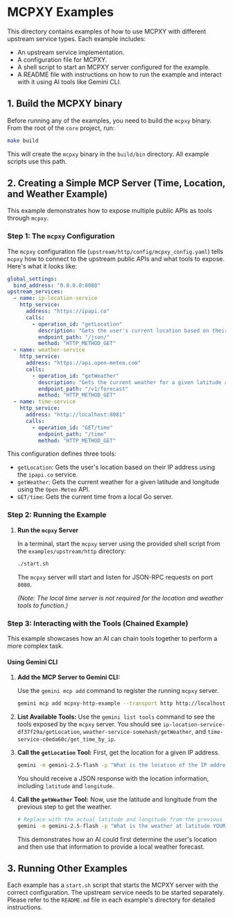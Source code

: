 # MCPXY Examples

This directory contains examples of how to use MCPXY with different upstream service types. Each example includes:

- An upstream service implementation.
- A configuration file for MCPXY.
- A shell script to start an MCPXY server configured for the example.
- A README file with instructions on how to run the example and interact with it using AI tools like Gemini CLI.

## 1. Build the MCPXY binary

Before running any of the examples, you need to build the `mcpxy` binary. From the root of the `core` project, run:

```bash
make build
```

This will create the `mcpxy` binary in the `build/bin` directory. All example scripts use this path.

## 2. Creating a Simple MCP Server (Time, Location, and Weather Example)

This example demonstrates how to expose multiple public APIs as tools through `mcpxy`.

### Step 1: The `mcpxy` Configuration

The `mcpxy` configuration file (`upstream/http/config/mcpxy_config.yaml`) tells `mcpxy` how to connect to the upstream public APIs and what tools to expose. Here's what it looks like:

```yaml
global_settings:
  bind_address: "0.0.0.0:8080"
upstream_services:
  - name: ip-location-service
    http_service:
      address: "https://ipapi.co"
      calls:
        - operation_id: "getLocation"
          description: "Gets the user's current location based on their IP address."
          endpoint_path: "/json/"
          method: "HTTP_METHOD_GET"
  - name: weather-service
    http_service:
      address: "https://api.open-meteo.com"
      calls:
        - operation_id: "getWeather"
          description: "Gets the current weather for a given latitude and longitude."
          endpoint_path: "/v1/forecast"
          method: "HTTP_METHOD_GET"
  - name: time-service
    http_service:
      address: "http://localhost:8081"
      calls:
        - operation_id: "GET/time"
          endpoint_path: "/time"
          method: "HTTP_METHOD_GET"
```

This configuration defines three tools:

- `getLocation`: Gets the user's location based on their IP address using the `ipapi.co` service.
- `getWeather`: Gets the current weather for a given latitude and longitude using the `Open-Meteo` API.
- `GET/time`: Gets the current time from a local Go server.

### Step 2: Running the Example

1. **Run the `mcpxy` Server**

   In a terminal, start the `mcpxy` server using the provided shell script from the `examples/upstream/http` directory:

   ```bash
   ./start.sh
   ```

   The `mcpxy` server will start and listen for JSON-RPC requests on port `8080`.

   _(Note: The local time server is not required for the location and weather tools to function.)_

### Step 3: Interacting with the Tools (Chained Example)

This example showcases how an AI can chain tools together to perform a more complex task.

#### Using Gemini CLI

1. **Add the MCP Server to Gemini CLI:**

    Use the `gemini mcp add` command to register the running `mcpxy` server.

    ```bash
    gemini mcp add mcpxy-http-example --transport http http://localhost:50050
    ```

2.  **List Available Tools:** Use the `gemini list tools` command to see the tools exposed by the `mcpxy` server. You should see `ip-location-service-df37f29a/getLocation`, `weather-service-somehash/getWeather`, and `time-service-c0eda60c/get_time_by_ip`.

3.  **Call the `getLocation` Tool:** First, get the location for a given IP address.

    ```bash
    gemini -m gemini-2.5-flash -p "What is the location of the IP address 8.8.8.8?"
    ```

    You should receive a JSON response with the location information, including `latitude` and `longitude`.

4. **Call the `getWeather` Tool:** Now, use the latitude and longitude from the previous step to get the weather.

    ```bash
    # Replace with the actual latitude and longitude from the previous step
    gemini -m gemini-2.5-flash -p "What is the weather at latitude YOUR_LATITUDE and longitude YOUR_LONGITUDE?"
    ```

   This demonstrates how an AI could first determine the user's location and then use that information to provide a local weather forecast.

## 3. Running Other Examples

Each example has a `start.sh` script that starts the MCPXY server with the correct configuration. The upstream service needs to be started separately. Please refer to the `README.md` file in each example's directory for detailed instructions.
